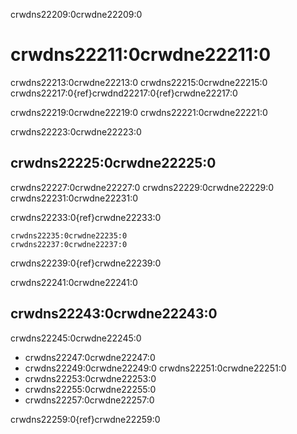 crwdns22209:0crwdne22209:0
# crwdns22211:0crwdne22211:0

crwdns22213:0crwdne22213:0 crwdns22215:0crwdne22215:0 crwdns22217:0{ref}crwdnd22217:0{ref}crwdne22217:0

crwdns22219:0crwdne22219:0 crwdns22221:0crwdne22221:0

crwdns22223:0crwdne22223:0
## crwdns22225:0crwdne22225:0

crwdns22227:0crwdne22227:0 crwdns22229:0crwdne22229:0 crwdns22231:0crwdne22231:0

crwdns22233:0{ref}crwdne22233:0

```{note}
crwdns22235:0crwdne22235:0
crwdns22237:0crwdne22237:0
```

crwdns22239:0{ref}crwdne22239:0

crwdns22241:0crwdne22241:0
## crwdns22243:0crwdne22243:0

crwdns22245:0crwdne22245:0
- crwdns22247:0crwdne22247:0
- crwdns22249:0crwdne22249:0 crwdns22251:0crwdne22251:0
- crwdns22253:0crwdne22253:0
- crwdns22255:0crwdne22255:0
- crwdns22257:0crwdne22257:0

crwdns22259:0{ref}crwdne22259:0

